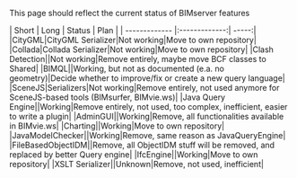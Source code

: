 This page should reflect the current status of BIMserver features

| Short | Long | Status | Plan |
| ------------- |:-------------:| -----:|
|CityGML|CityGML Serializer|Not working|Move to own repository|
|Collada|Collada Serializer|Not working|Move to own repository|
|Clash Detection||Not working|Remove entirely, maybe move BCF classes to Shared|
|BIMQL||Working, but not as documented (e.a. no geometry)|Decide whether to improve/fix or create a new query language|
|SceneJS|Serializers|Not working|Remove entirely, not used anymore for SceneJS-based tools (BIMsurfer, BIMvie.ws)|
|Java Query Engine||Working|Remove entirely, not used, too complex, inefficient, easier to write a plugin|
|AdminGUI||Working|Remove, all functionalities available in BIMvie.ws|
|Charting||Working|Move to own repository|
|JavaModelChecker||Working|Remove, same reason as JavaQueryEngine|
|FileBasedObjectIDM||Remove, all ObjectIDM stuff will be removed, and replaced by better Query engine|
|IfcEngine||Working|Move to own repository|
|XSLT Serializer||Unknown|Remove, not used, inefficient|